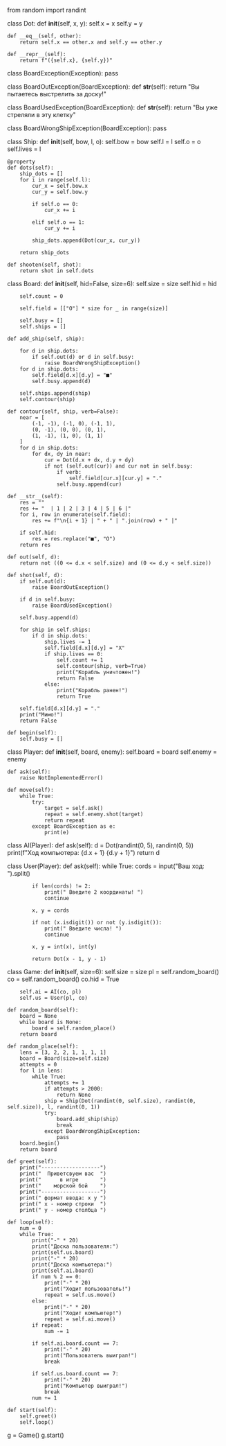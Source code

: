 from random import randint

class Dot:
    def __init__(self, x, y):
        self.x = x
        self.y = y

    def __eq__(self, other):
        return self.x == other.x and self.y == other.y

    def __repr__(self):
        return f"({self.x}, {self.y})"


class BoardException(Exception):
    pass


class BoardOutException(BoardException):
    def __str__(self):
        return "Вы пытаетесь выстрелить за доску!"


class BoardUsedException(BoardException):
    def __str__(self):
        return "Вы уже стреляли в эту клетку"


class BoardWrongShipException(BoardException):
    pass


class Ship:
    def __init__(self, bow, l, o):
        self.bow = bow
        self.l = l
        self.o = o
        self.lives = l

    @property
    def dots(self):
        ship_dots = []
        for i in range(self.l):
            cur_x = self.bow.x
            cur_y = self.bow.y

            if self.o == 0:
                cur_x += i

            elif self.o == 1:
                cur_y += i

            ship_dots.append(Dot(cur_x, cur_y))

        return ship_dots

    def shooten(self, shot):
        return shot in self.dots


class Board:
    def __init__(self, hid=False, size=6):
        self.size = size
        self.hid = hid

        self.count = 0

        self.field = [["O"] * size for _ in range(size)]

        self.busy = []
        self.ships = []

    def add_ship(self, ship):

        for d in ship.dots:
            if self.out(d) or d in self.busy:
                raise BoardWrongShipException()
        for d in ship.dots:
            self.field[d.x][d.y] = "■"
            self.busy.append(d)

        self.ships.append(ship)
        self.contour(ship)

    def contour(self, ship, verb=False):
        near = [
            (-1, -1), (-1, 0), (-1, 1),
            (0, -1), (0, 0), (0, 1),
            (1, -1), (1, 0), (1, 1)
        ]
        for d in ship.dots:
            for dx, dy in near:
                cur = Dot(d.x + dx, d.y + dy)
                if not (self.out(cur)) and cur not in self.busy:
                    if verb:
                        self.field[cur.x][cur.y] = "."
                    self.busy.append(cur)

    def __str__(self):
        res = ""
        res += "  | 1 | 2 | 3 | 4 | 5 | 6 |"
        for i, row in enumerate(self.field):
            res += f"\n{i + 1} | " + " | ".join(row) + " |"

        if self.hid:
            res = res.replace("■", "O")
        return res

    def out(self, d):
        return not ((0 <= d.x < self.size) and (0 <= d.y < self.size))

    def shot(self, d):
        if self.out(d):
            raise BoardOutException()

        if d in self.busy:
            raise BoardUsedException()

        self.busy.append(d)

        for ship in self.ships:
            if d in ship.dots:
                ship.lives -= 1
                self.field[d.x][d.y] = "X"
                if ship.lives == 0:
                    self.count += 1
                    self.contour(ship, verb=True)
                    print("Корабль уничтожен!")
                    return False
                else:
                    print("Корабль ранен!")
                    return True

        self.field[d.x][d.y] = "."
        print("Мимо!")
        return False

    def begin(self):
        self.busy = []


class Player:
    def __init__(self, board, enemy):
        self.board = board
        self.enemy = enemy

    def ask(self):
        raise NotImplementedError()

    def move(self):
        while True:
            try:
                target = self.ask()
                repeat = self.enemy.shot(target)
                return repeat
            except BoardException as e:
                print(e)


class AI(Player):
    def ask(self):
        d = Dot(randint(0, 5), randint(0, 5))
        print(f"Ход компьютера: {d.x + 1} {d.y + 1}")
        return d


class User(Player):
    def ask(self):
        while True:
            cords = input("Ваш ход: ").split()

            if len(cords) != 2:
                print(" Введите 2 координаты! ")
                continue

            x, y = cords

            if not (x.isdigit()) or not (y.isdigit()):
                print(" Введите числа! ")
                continue

            x, y = int(x), int(y)

            return Dot(x - 1, y - 1)


class Game:
    def __init__(self, size=6):
        self.size = size
        pl = self.random_board()
        co = self.random_board()
        co.hid = True

        self.ai = AI(co, pl)
        self.us = User(pl, co)

    def random_board(self):
        board = None
        while board is None:
            board = self.random_place()
        return board

    def random_place(self):
        lens = [3, 2, 2, 1, 1, 1, 1]
        board = Board(size=self.size)
        attempts = 0
        for l in lens:
            while True:
                attempts += 1
                if attempts > 2000:
                    return None
                ship = Ship(Dot(randint(0, self.size), randint(0, self.size)), l, randint(0, 1))
                try:
                    board.add_ship(ship)
                    break
                except BoardWrongShipException:
                    pass
        board.begin()
        return board

    def greet(self):
        print("-------------------")
        print("  Приветсвуем вас  ")
        print("      в игре       ")
        print("    морской бой    ")
        print("-------------------")
        print(" формат ввода: x y ")
        print(" x - номер строки  ")
        print(" y - номер столбца ")

    def loop(self):
        num = 0
        while True:
            print("-" * 20)
            print("Доска пользователя:")
            print(self.us.board)
            print("-" * 20)
            print("Доска компьютера:")
            print(self.ai.board)
            if num % 2 == 0:
                print("-" * 20)
                print("Ходит пользователь!")
                repeat = self.us.move()
            else:
                print("-" * 20)
                print("Ходит компьютер!")
                repeat = self.ai.move()
            if repeat:
                num -= 1

            if self.ai.board.count == 7:
                print("-" * 20)
                print("Пользователь выиграл!")
                break

            if self.us.board.count == 7:
                print("-" * 20)
                print("Компьютер выиграл!")
                break
            num += 1

    def start(self):
        self.greet()
        self.loop()


g = Game()
g.start()
